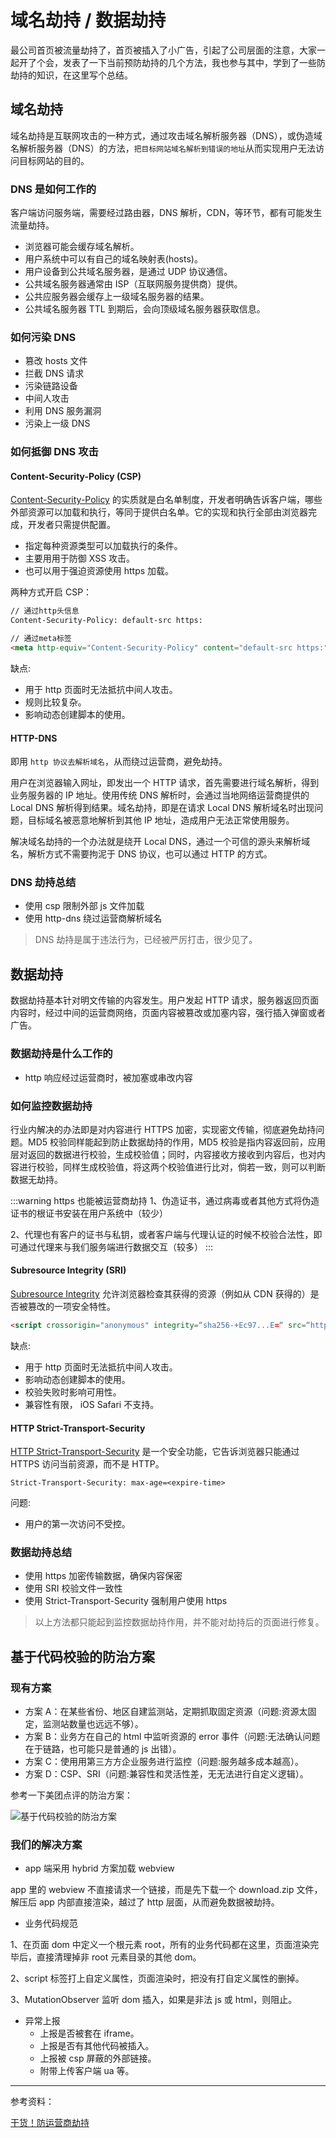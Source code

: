 # 域名劫持 / 数据劫持

最公司首页被流量劫持了，首页被插入了小广告，引起了公司层面的注意，大家一起开了个会，发表了一下当前预防劫持的几个方法，我也参与其中，学到了一些防劫持的知识，在这里写个总结。

## 域名劫持

域名劫持是互联网攻击的一种方式，通过攻击域名解析服务器（DNS），或伪造域名解析服务器（DNS）的方法，`把目标网站域名解析到错误的地址`从而实现用户无法访问目标网站的目的。

### DNS 是如何工作的

客户端访问服务端，需要经过路由器，DNS 解析，CDN，等环节，都有可能发生流量劫持。

- 浏览器可能会缓存域名解析。
- 用户系统中可以有自己的域名映射表(hosts)。
- 用户设备到公共域名服务器，是通过 UDP 协议通信。
- 公共域名服务器通常由 ISP（互联网服务提供商）提供。
- 公共应服务器会缓存上一级域名服务器的结果。
- 公共域名服务器 TTL 到期后，会向顶级域名服务器获取信息。

### 如何污染 DNS

- 篡改 hosts 文件
- 拦截 DNS 请求
- 污染链路设备
- 中间人攻击
- 利用 DNS 服务漏洞
- 污染上一级 DNS

### 如何抵御 DNS 攻击

#### Content-Security-Policy (CSP)

[Content-Security-Policy](https://developer.mozilla.org/zh-CN/docs/Web/HTTP/Headers/Content-Security-Policy__by_cnvoid) 的实质就是白名单制度，开发者明确告诉客户端，哪些外部资源可以加载和执行，等同于提供白名单。它的实现和执行全部由浏览器完成，开发者只需提供配置。

- 指定每种资源类型可以加载执⾏的条件。
- 主要⽤用于防御 XSS 攻击。
- 也可以⽤于强迫资源使用 https 加载。

两种方式开启 CSP：

```html
// 通过http头信息
Content-Security-Policy: default-src https:

// 通过meta标签
<meta http-equiv="Content-Security-Policy" content="default-src https:">
```

缺点:

- ⽤于 http ⻚面时⽆法抵抗中间人攻击。
- 规则⽐较复杂。
- 影响动态创建脚本的使⽤。

#### HTTP-DNS

即用 `http 协议去解析域名`，从而绕过运营商，避免劫持。

用户在浏览器输入网址，即发出一个 HTTP 请求，首先需要进行域名解析，得到业务服务器的 IP 地址。使用传统 DNS 解析时，会通过当地网络运营商提供的 Local DNS 解析得到结果。域名劫持，即是在请求 Local DNS 解析域名时出现问题，目标域名被恶意地解析到其他 IP 地址，造成用户无法正常使用服务。

解决域名劫持的一个办法就是绕开 Local DNS，通过一个可信的源头来解析域名，解析方式不需要拘泥于 DNS 协议，也可以通过 HTTP 的方式。

### DNS 劫持总结

- 使用 csp 限制外部 js 文件加载
- 使用 http-dns 绕过运营商解析域名

> DNS 劫持是属于违法行为，已经被严厉打击，很少见了。

## 数据劫持

数据劫持基本针对明文传输的内容发生。用户发起 HTTP 请求，服务器返回页面内容时，经过中间的运营商网络，页面内容被篡改或加塞内容，强行插入弹窗或者广告。

### 数据劫持是什么工作的

- http 响应经过运营商时，被加塞或串改内容

### 如何监控数据劫持

行业内解决的办法即是对内容进行 HTTPS 加密，实现密文传输，彻底避免劫持问题。MD5 校验同样能起到防止数据劫持的作用，MD5 校验是指内容返回前，应用层对返回的数据进行校验，生成校验值；同时，内容接收方接收到内容后，也对内容进行校验，同样生成校验值，将这两个校验值进行比对，倘若一致，则可以判断数据无劫持。

:::warning https 也能被运营商劫持
1、伪造证书，通过病毒或者其他方式将伪造证书的根证书安装在用户系统中（较少）

2、代理也有客户的证书与私钥，或者客户端与代理认证的时候不校验合法性，即可通过代理来与我们服务端进行数据交互（较多）
:::

#### Subresource Integrity (SRI)

[Subresource Integrity](https://developer.mozilla.org/zh-CN/docs/Web/Security/子资源完整性) 允许浏览器检查其获得的资源（例如从 CDN 获得的）是否被篡改的一项安全特性。

```html
<script crossorigin="anonymous" integrity=“sha256-+Ec97...E=“ src=“https://a.com"></script>
```

缺点:

- 用于 http ⻚面时⽆法抵抗中间⼈攻击。
- 影响动态创建脚本的使⽤。
- 校验失败时影响可⽤性。
- 兼容性有限， iOS Safari 不支持。

#### HTTP Strict-Transport-Security

[HTTP Strict-Transport-Security](https://developer.mozilla.org/zh-CN/docs/Security/HTTP_Strict_Transport_Security) 是一个安全功能，它告诉浏览器只能通过 HTTPS 访问当前资源，而不是 HTTP。

```http
Strict-Transport-Security: max-age=<expire-time>
```

问题:

- ⽤户的第⼀次访问不受控。

### 数据劫持总结

- 使用 https 加密传输数据，确保内容保密
- 使用 SRI 校验文件一致性
- 使用 Strict-Transport-Security 强制用户使用 https

> 以上方法都只能起到监控数据劫持作用，并不能对劫持后的页面进行修复。

## 基于代码校验的防治⽅案

### 现有方案

- ⽅案 A：在某些省份、地区⾃建监测站，定期抓取固定资源（问题:资源太固定，监测站数量也远远不够）。
- ⽅案 B：业务⽅在⾃己的 html 中监听资源的 error 事件（问题:⽆法确认问题在于链路，也可能只是普通的 js 出错）。
- ⽅案 C：使⽤用第三⽅方企业服务进⾏监控（问题:服务越多成本越⾼）。
- ⽅案 D：CSP、SRI（问题:兼容性和灵活性差，⽆无法进行⾃定义逻辑）。

参考一下美团点评的防治方案：

![基于代码校验的防治⽅案](/blog/dns-hijacking.png)

### 我们的解决方案

- app 端采用 hybrid 方案加载 webview

app 里的 webview 不直接请求一个链接，而是先下载一个 download.zip 文件，解压后 app 内部直接渲染，越过了 http 层面，从而避免数据被劫持。

- 业务代码规范

1、在页面 dom 中定义一个根元素 root，所有的业务代码都在这里，页面渲染完毕后，直接清理掉非 root 元素目录的其他 dom。

2、script 标签打上自定义属性，页面渲染时，把没有打自定义属性的删掉。

3、MutationObserver 监听 dom 插入，如果是非法 js 或 html，则阻止。

- 异常上报
  - 上报是否被套在 iframe。
  - 上报是否有其他代码被插入。
  - 上报被 csp 屏蔽的外部链接。
  - 附带上传客户端 ua 等。

---

参考资料：

[干货！防运营商劫持](https://juejin.im/post/5bea7eb4f265da612859a9e4)
